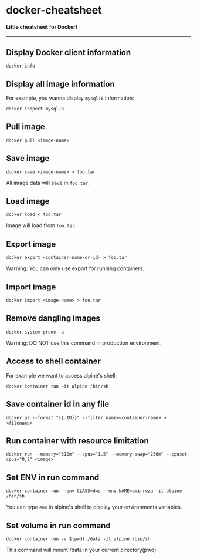 # docker-cheatsheet
#### Little cheatsheet for Docker!
---
## Display Docker client information
`docker info`

## Display all image information
For example, you wanna display `mysql:8` information:

`docker inspect mysql:8`

## Pull image

`docker pull <image-name>`

## Save image

`docker save <image-name> > foo.tar`

All image data will save in `foo.tar`.

## Load image

`docker load < foo.tar`

Image will load from `foo.tar`. 

## Export image

`docker export <container-name-or-id> > foo.tar`

Warning: You can only use export for running containers.

## Import image

`docker import <image-name> > foo.tar`

## Remove dangling images

`docker system prune -a`

Warning: DO NOT use this command in production environment.

## Access to shell container

For example we want to access alpine's shell:

`docker container run -it alpine /bin/sh`

## Save container id in any file

`docker ps --format "{{.ID}}" --filter name=<container-name> > <filename>`

## Run container with resource limitation

`docker run --memory="512m" --cpus="1.5" --memory-swap="256m" --cpuset-cpus="0,2" <image>`

## Set ENV in run command

`docker container run --env CLASS=dws --env NAME=amirreza -it alpine /bin/sh`

You can type `env` in alpine's shell to display your environments variables.

## Set volume in run command

`docker container run -v $(pwd):/data -it alpine /bin/sh`

This command will mount /data in your current directory(pwd).
